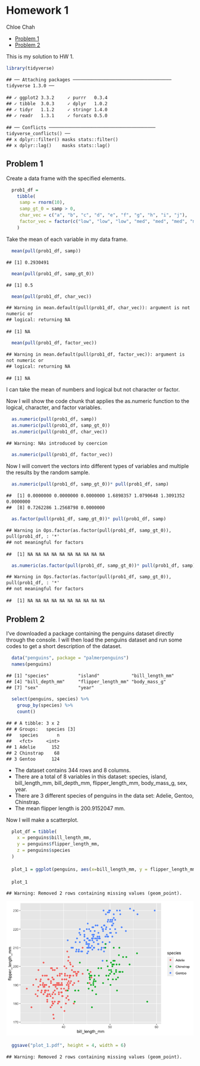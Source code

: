 Homework 1
================
Chloe Chah

  - [Problem 1](#problem-1)
  - [Problem 2](#problem-2)

This is my solution to HW 1.

``` r
library(tidyverse)
```

    ## ── Attaching packages ───────────────────────────────────── tidyverse 1.3.0 ──

    ## ✓ ggplot2 3.3.2     ✓ purrr   0.3.4
    ## ✓ tibble  3.0.3     ✓ dplyr   1.0.2
    ## ✓ tidyr   1.1.2     ✓ stringr 1.4.0
    ## ✓ readr   1.3.1     ✓ forcats 0.5.0

    ## ── Conflicts ──────────────────────────────────────── tidyverse_conflicts() ──
    ## x dplyr::filter() masks stats::filter()
    ## x dplyr::lag()    masks stats::lag()

## Problem 1

Create a data frame with the specified elements.

``` r
  prob1_df =
    tibble(
     samp = rnorm(10),
     samp_gt_0 = samp > 0, 
     char_vec = c("a", "b", "c", "d", "e", "f", "g", "h", "i", "j"),
     factor_vec = factor(c("low", "low", "low", "med", "med", "med", "med",      "high", "high", "high"))
    )
```

Take the mean of each variable in my data frame.

``` r
  mean(pull(prob1_df, samp))
```

    ## [1] 0.2930491

``` r
  mean(pull(prob1_df, samp_gt_0))
```

    ## [1] 0.5

``` r
  mean(pull(prob1_df, char_vec))
```

    ## Warning in mean.default(pull(prob1_df, char_vec)): argument is not numeric or
    ## logical: returning NA

    ## [1] NA

``` r
  mean(pull(prob1_df, factor_vec))
```

    ## Warning in mean.default(pull(prob1_df, factor_vec)): argument is not numeric or
    ## logical: returning NA

    ## [1] NA

I can take the mean of numbers and logical but not character or factor.

Now I will show the code chunk that applies the as.numeric function to
the logical, character, and factor variables.

``` r
  as.numeric(pull(prob1_df, samp))
  as.numeric(pull(prob1_df, samp_gt_0))
  as.numeric(pull(prob1_df, char_vec))
```

    ## Warning: NAs introduced by coercion

``` r
  as.numeric(pull(prob1_df, factor_vec))
```

Now I will convert the vectors into different types of variables and
multiple the results by the random sample.

``` r
  as.numeric(pull(prob1_df, samp_gt_0))* pull(prob1_df, samp)
```

    ##  [1] 0.0000000 0.0000000 0.0000000 1.6898357 1.0790648 1.3091352 0.0000000
    ##  [8] 0.7262286 1.2568798 0.0000000

``` r
  as.factor(pull(prob1_df, samp_gt_0))* pull(prob1_df, samp)
```

    ## Warning in Ops.factor(as.factor(pull(prob1_df, samp_gt_0)), pull(prob1_df, : '*'
    ## not meaningful for factors

    ##  [1] NA NA NA NA NA NA NA NA NA NA

``` r
  as.numeric(as.factor(pull(prob1_df, samp_gt_0))* pull(prob1_df, samp))
```

    ## Warning in Ops.factor(as.factor(pull(prob1_df, samp_gt_0)), pull(prob1_df, : '*'
    ## not meaningful for factors

    ##  [1] NA NA NA NA NA NA NA NA NA NA

## Problem 2

I’ve downloaded a package containing the penguins dataset directly
through the console. I will then load the penguins dataset and run some
codes to get a short description of the dataset.

``` r
  data("penguins", package = "palmerpenguins")
  names(penguins)
```

    ## [1] "species"           "island"            "bill_length_mm"   
    ## [4] "bill_depth_mm"     "flipper_length_mm" "body_mass_g"      
    ## [7] "sex"               "year"

``` r
  select(penguins, species) %>%
    group_by(species) %>%
    count()
```

    ## # A tibble: 3 x 2
    ## # Groups:   species [3]
    ##   species       n
    ##   <fct>     <int>
    ## 1 Adelie      152
    ## 2 Chinstrap    68
    ## 3 Gentoo      124

  - The dataset contains 344 rows and 8 columns.
  - There are a total of 8 variables in this dataset: species, island,
    bill\_length\_mm, bill\_depth\_mm, flipper\_length\_mm,
    body\_mass\_g, sex, year.
  - There are 3 different species of penguins in the data set: Adelie,
    Gentoo, Chinstrap.
  - The mean flipper length is 200.9152047 mm.

Now I will make a scatterplot.

``` r
  plot_df = tibble(
    x = penguins$bill_length_mm, 
    y = penguins$flipper_length_mm,
    z = penguins$species
  )
  
  plot_1 = ggplot(penguins, aes(x=bill_length_mm, y = flipper_length_mm, color = species)) + geom_point()
  
  plot_1
```

    ## Warning: Removed 2 rows containing missing values (geom_point).

![](p8105_hw1_yc3727_files/figure-gfm/scatterplot-1.png)<!-- -->

``` r
  ggsave("plot_1.pdf", height = 4, width = 6)
```

    ## Warning: Removed 2 rows containing missing values (geom_point).
